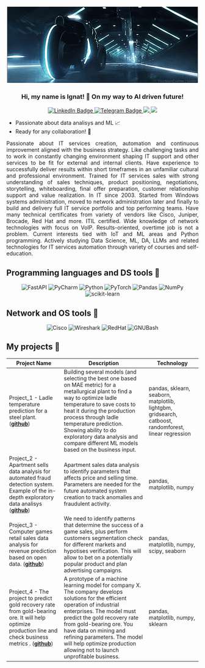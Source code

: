 <p align="center">
<img width="500" height="200" src="https://github.com/melloignat/melloignat/blob/main/assets/586f7407c39b99124dca5d336af88287.gif"  alt="animated" />
</p>

### <p align="center">Hi, my name is Ignat! 👋 On my way to AI driven future!</p>

<div id="badges" align="center">
  <a href="https://www.linkedin.com/in/ignat-ivanov-8245681a/">
  <img src="https://img.shields.io/badge/LinkedIn-blue?style=for-the-badge&logo=linkedin&logoColor=white" alt="LinkedIn Badge"/>
  </a>
  <a href="https://t.me/mello_ignat">
  <img src="https://img.shields.io/badge/Telegram-blue?logo=telegram&logoColor=white&style=for-the-badge" alt="Telegram Badge"/>
  </a>
  <a href="https://vk.com/id3721378">
  <img src="https://img.shields.io/badge/VK-blue?logo=VK&logoColor=white&style=for-the-badge"/>
  </a>
  <a href="https://wa.me/9852267205">
  <img src="https://img.shields.io/badge/WhatsApp-25D366?logo=whatsapp&logoColor=fff&style=for-the-badge"/>
  </a>
</div>
<p></p>
<div id="about">
 <ul>
  <li>Passionate about data analisys and ML 📈</li>
  <li>Ready for any collaboration! 🤝</li>
</ul> 
</div>
<p></p>
<p align="justify">Passionate about IT services creation, automation and continuous improvement aligned with the business strategy. Like challenging tasks and to work in constantly changing environment shaping IT support and other services to be fit for external and internal clients.
Have experience to successfully deliver results within short timeframes in an unfamiliar cultural and professional environment. Trained for IT services sales with strong understanding of sales techniques, product positioning, negotiations, storytelling, whiteboarding, final offer preparation, customer relationship support and value realization.
In IT since 2003. Started from Windows systems administration, moved to network administration later and finally to build and delivery full IT service portfolio and top performing teams. Have many technical certificates from variety of vendors like Cisco, Juniper, Brocade, Red Hat and more. ITIL certified. Wide knowledge of network technologies with focus on VoIP. Results-oriented, overtime job is not a problem. 
Current interests tied with IoT and ML areas and Python programming. Actively studying Data Science, ML, DA, LLMs and related technologies for IT services automation through variety of courses and self-education.</p>

## Programming languages and DS tools 🔧

<div align="center">

![FastAPI](https://img.shields.io/badge/fastapi-109989?style=for-the-badge&logo=FASTAPI&logoColor=white)
![PyCharm](https://img.shields.io/badge/PyCharm-000000.svg?&style=for-the-badge&logo=PyCharm&logoColor=white)
![Python](https://img.shields.io/badge/Python-FFD43B?style=for-the-badge&logo=python&logoColor=blue)
![PyTorch](https://img.shields.io/badge/PyTorch-0b0038?style=for-the-badge&logo=PyTorch&logoColor=d84f35)
![Pandas](https://img.shields.io/badge/Pandas-2C2D72?style=for-the-badge&logo=pandas&logoColor=white)
![NumPy](https://img.shields.io/badge/Numpy-777BB4?style=for-the-badge&logo=numpy&logoColor=white)
![scikit-learn](https://img.shields.io/badge/scikit_learn-F7931E?style=for-the-badge&logo=scikit-learn&logoColor=white)

</div>

## Network and OS tools 🔧

<div align="center">

![Cisco](https://img.shields.io/badge/CISCO-1BA0D7?style=for-the-badge&logo=cisco&logoColor=white)
![Wireshark](https://img.shields.io/badge/Wireshark-1679A7?style=for-the-badge&logo=Wireshark&logoColor=white)
![RedHat](https://img.shields.io/badge/Red%20Hat-EE0000?style=for-the-badge&logo=redhat&logoColor=white)
![GNUBash](https://img.shields.io/badge/GNU%20Bash-4EAA25?style=for-the-badge&logo=GNU%20Bash&logoColor=white)

</div>

## My projects 🔧


|Project Name| Description| Technology|
|----------------|-----------------|-----|
|Project_1 - Ladle temperature prediction for a steel plant.  (__[github](https://github.com/melloignat/proj_1)__)|Building several models (and selecting the best one based on MAE metric) for a metallurgical plant to find a way to optimize ladle temperature to save costs to heat it during the production process through ladle temperature prediction. Showing ability to do exploratory data analysis and compare different ML models based on the business input. |pandas, sklearn, seaborn,  matplotlib, lightgbm, gridsearch, catboost, randomforest, linear regression |
|Project_2 - Apartment sells data analysis for automated fraud detection system. Example of the in-depth exploratory data analisys (__[github](https://github.com/melloignat/proj_2)__)| Apartment sales data analysis to identify parameters that affects price and selling time. Parameters are needed for the future automated system creation to track anomalies and fraudulent activity. | pandas, matplotlib, numpy |
|Project_3 - Computer games retail sales data analysis for revenue prediction based on open data. (__[github](https://github.com/melloignat/proj_3)__)| We need to identify patterns that determine the success of a game sales, plus perform customers segmentation check for different markets and hypotises verification. This will allow to bet on a potentially popular product and plan advertising campaigns. | pandas, matplotlib, numpy, scipy, seaborn |
|Project_4 - The project to predict gold recovery rate from gold-bearing ore. It will help optimize production line and check business metrics . (__[github](https://github.com/melloignat/proj_4)__)| A prototype of a machine learning model for company X. The company develops solutions for the efficient operation of industrial enterprises. The model must predict the gold recovery rate from gold-bearing ore. You have data on mining and refining parameters. The model will help optimize production allowing not to launch unprofitable business. |  pandas, matplotlib, numpy, sklearn |

